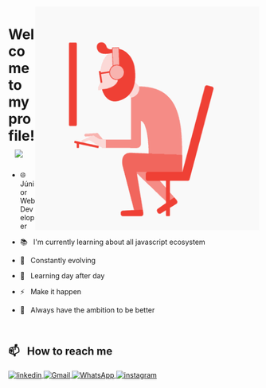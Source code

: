 <img align="right" width="auto" height="450" src="https://github.com/FelipePinheiroRegina/FelipePinheiroRegina/blob/main/Bm7L.gif">

# Welcome to my profile!  &nbsp; <img width="30px" src="https://github.com/FelipePinheiroRegina/FelipePinheiroRegina/assets/113048688/fc17f9e0-f895-4d8c-8f93-e245163788f9">

- 🌐 &nbsp; Júnior Web Developer

- 📚 &nbsp; I'm currently learning about all javascript ecosystem

- 🚀 &nbsp; Constantly evolving

- 🌱 &nbsp; Learning day after day

- ⚡ &nbsp; Make it happen

- 📌 &nbsp; Always have the ambition to be better

<br>

## 📫 &nbsp; How to reach me
<a href="https://linkedin.com/in/felipe-pinheiro-002427250" target="_blank">
  <img align="center" src="https://img.shields.io/badge/-Felipe Pinheiro-05122A?style=flat&logo=linkedin" alt="linkedin"/>
</a>
<a href="#">
 <img align="center" src="https://img.shields.io/badge/-felipereginadev@gmail.com-05122A?style=flat&logo=gmail" alt="Gmail"/>
</a>
<a href="#">
 <img align="center" src="https://img.shields.io/badge/-14997778955-05122A?style=flat&logo=whatsapp" alt="WhatsApp"/>
</a>
<a href="https://instagram.com/feh_pinheiroo" target="_blank">
 <img align="center" src="https://img.shields.io/badge/-fehpinheiroo-05122A?style=flat&logo=instagram" alt="instagram"/>
</a>











